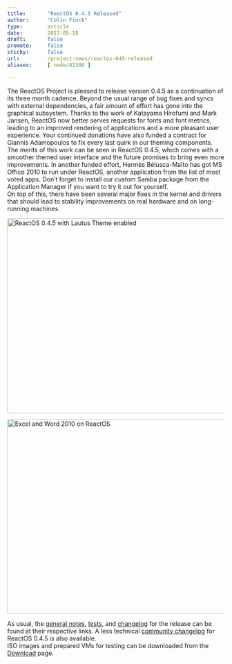 ```yaml
---
title:       "ReactOS 0.4.5 Released"
author:      "Colin Finck"
type:        article
date:        2017-05-18
draft:       false
promote:     false
sticky:      false
url:         /project-news/reactos-045-released
aliases:     [ node/41300 ]

---
```


<p>The ReactOS Project is pleased to release version 0.4.5 as a continuation of its three month cadence. Beyond the usual range of bug fixes and syncs with external dependencies, a fair amount of effort has gone into the graphical subsystem. Thanks to the work of Katayama Hirofumi and Mark Jansen, ReactOS now better serves requests for fonts and font metrics, leading to an improved rendering of applications and a more pleasant user experience. Your continued donations have also funded a contract for Giannis Adamopoulos to fix every last quirk in our theming components. The merits of this work can be seen in ReactOS 0.4.5, which comes with a smoother themed user interface and the future promises to bring even more improvements. In another funded effort, Hermès Bélusca-Maïto has got MS Office 2010 to run under ReactOS, another application from the list of most voted apps. Don’t forget to install our custom Samba package from the Application Manager if you want to try it out for yourself.<br>
On top of this, there have been several major fixes in the kernel and drivers that should lead to stability improvements on real hardware and on long-running machines.</p>

<p><a href="/sites/default/files/imagepicker/1249/ReactOS_045_Lautus.png" title="ReactOS 0.4.5 with Lautus Theme enabled" target="_blank"><img src="/sites/default/files/imagepicker/1249/thumbs/ReactOS_045_Lautus.png" alt="ReactOS 0.4.5 with Lautus Theme enabled" class="imgp_img" width="600" height="450" /></a></p>

<p><a href="/sites/default/files/imagepicker/23908/Excel_Word_2010_on_ReactOS_r73868.png" title="Excel and Word 2010 on ReactOS" target="_blank"><img src="/sites/default/files/imagepicker/23908/Excel_Word_2010_on_ReactOS_r73868.png" alt="Excel and Word 2010 on ReactOS" class="imgp_img" width="600" height="450" /></a></p>

<p>As usual, the <a href="/wiki/0.4.5">general notes</a>, <a href="/wiki/Tests_for_0.4.5">tests</a>, and <a href="/wiki/ChangeLog-0.4.5">changelog</a> for the release can be found at their respective links. A less technical <a href="/wiki/Community_Changelog-0.4.5">community changelog</a> for ReactOS 0.4.5 is also available.<br>
ISO images and prepared VMs for testing can be downloaded from the <a href="/download">Download</a> page.</p>



